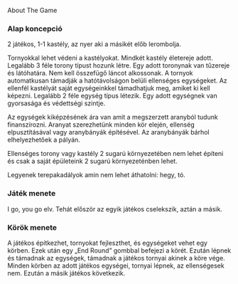About The Game

### <span dir="">Alap koncepció</span>

<span dir="">2 játékos, 1-1 kastély, az nyer aki a másikét előb lerombolja.</span>

<span dir="">Tornyokkal lehet védeni a kastélyokat. Mindkét kastély életereje adott. Legalább 3 féle torony típust hozunk létre. Egy adott toronynak van tűzereje és látóhatára. Nem kell összefügő láncot alkossonak. A tornyok automatkusan támadják a hatótávolságon belüli ellenséges egységeket. Az ellenfél kastélyát saját egységeinkkel támadhatjuk meg, amiket ki kell képezni. Legalább 2 féle egység típus létezik. Egy adott egységnek van gyorsasága és védettségi szintje.</span>

<span dir="">Az egységek kiképzésének ára van amit a megszerzett aranyból tudunk finanszírozni. Aranyat szerezhetünk minden kör elején, ellenség elpusztításával vagy aranybányák építésével. Az aranybányák bárhol elhelyezhetőek a pályán.</span>

<span dir="">Ellenséges torony vagy kastély 2 sugarú környezetében nem lehet építeni és csak a saját épületeink 2 sugarú környezeténben lehet.</span>

<span dir="">Legyenek terepakadályok amin nem lehet áthatolni: hegy, tó.</span>

### <span dir="">Játék menete</span>

<span dir="">I go, you go elv. Tehát először az egyik játékos cselekszik, aztán a másik.</span>

### Körök menete

<span dir="">A játékos építkezhet, tornyokat fejleszthet, és egységeket vehet egy körben. Ezek után egy „End Round” gombbal befejezi a körét. Ezután lépnek és támadnak az egységek, támadnak a játékos tornyai akinek a köre vége. Minden körben az adott játékos egységei, tornyai lépnek, az ellenségesek nem. Ezután a másik játékos következik.</span>
